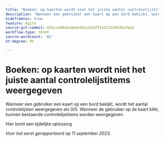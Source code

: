 ```yaml
---
title: "Boeken: op kaarten wordt niet het juiste aantal controlelijstitems weergegeven"
description: "Wanneer een gebruiker een kaart op een bord bekijkt, wordt het aantal controlelijsten weergegeven als 0/0. Wanneer de gebruiker op de kaart klikt, kunnen bestaande controlelijstitems worden weergegeven."
hidefromtoc: true
feature: Agile
source-git-commit: 6facca06aba9eeb16ecb2a79142c22265dbafea2
workflow-type: tm+mt
source-wordcount: '81'
ht-degree: 0%

---
```



# Boeken: op kaarten wordt niet het juiste aantal controlelijstitems weergegeven

Wanneer een gebruiker een kaart op een bord bekijkt, wordt het aantal controlelijsten weergegeven als 0/0. Wanneer de gebruiker op de kaart klikt, kunnen bestaande controlelijstitems worden weergegeven.

Hier komt een tijdelijke oplossing

_Voor het eerst gerapporteerd op 11 september 2023._
